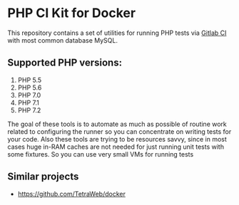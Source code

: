 # PHP CI Kit for Docker

This repository contains a set of utilities for running PHP tests via [Gitlab CI](https://about.gitlab.com/gitlab-ci/) with most common database MySQL.

## Supported PHP versions:

1. PHP 5.5
1. PHP 5.6
1. PHP 7.0
1. PHP 7.1
1. PHP 7.2

The goal of these tools is to automate as much as possible of routine work related to configuring the runner so you can concentrate on writing tests for your code.
Also these tools are trying to be resources savvy, since in most cases huge in-RAM caches are not needed for just running unit tests with some fixtures. So you can use very small VMs for running tests

## Similar projects
 - https://github.com/TetraWeb/docker
